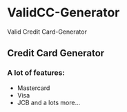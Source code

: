 # ValidCC-Generator
Valid Credit Card-Generator

## Credit Card Generator

### A lot of features:
- Mastercard
- Visa
- JCB
and a lots more...
